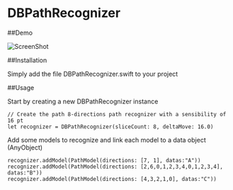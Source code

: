 DBPathRecognizer
================

##Demo

![ScreenShot](https://raw.github.com/didierbrun/DBPathRecognizer/master/Assets/screencast.gif)

##Installation

Simply add the file DBPathRecognizer.swift to your project

##Usage

Start by creating a new DBPathRecognizer instance

```
// Create the path 8-directions path recognizer with a sensibility of 16 pt
let recognizer = DBPathRecognizer(sliceCount: 8, deltaMove: 16.0)
```

Add some models to recognize and link each model to a data object (AnyObject)

```
recognizer.addModel(PathModel(directions: [7, 1], datas:"A"))
recognizer.addModel(PathModel(directions: [2,6,0,1,2,3,4,0,1,2,3,4], datas:"B"))
recognizer.addModel(PathModel(directions: [4,3,2,1,0], datas:"C"))
```
